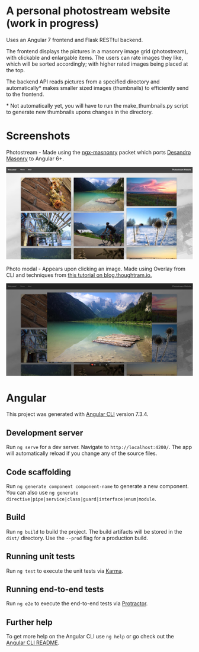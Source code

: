 # A personal photostream website (work in progress)
Uses an Angular 7 frontend and Flask RESTful backend. 

The frontend displays the pictures in a masonry image grid (photostream), with clickable and enlargable items. The users can rate images they like, which will be sorted accordingly; with higher rated images being placed at the top.

The backend API reads pictures from a specified directory and automatically\* makes smaller sized images (thumbnails) to efficiently send to the frontend.

\* Not automatically yet, you will have to run the make_thumbnails.py script to generate new thumbnails upons changes in the directory.

# Screenshots
Photostream - Made using the [ngx-masnonry](https://www.npmjs.com/package/ngx-masonry) packet which ports [Desandro Masonry](https://github.com/desandro/masonry) to Angular 6+. 

![photostream](https://raw.githubusercontent.com/andersklint/photoview_website/master/screenshots/photostream_2019-03-17.jpg)

Photo modal - Appears upon clicking an image. Made using Overlay from CLI and techniques from [this tutorial on blog.thoughtram.io.](https://blog.thoughtram.io/angular/2017/11/20/custom-overlays-with-angulars-cdk.html)

![photo modal](https://raw.githubusercontent.com/andersklint/photoview_website/master/screenshots/photo_modal_2019-03-17.jpg)

# Angular

This project was generated with [Angular CLI](https://github.com/angular/angular-cli) version 7.3.4.

## Development server

Run `ng serve` for a dev server. Navigate to `http://localhost:4200/`. The app will automatically reload if you change any of the source files.

## Code scaffolding

Run `ng generate component component-name` to generate a new component. You can also use `ng generate directive|pipe|service|class|guard|interface|enum|module`.

## Build

Run `ng build` to build the project. The build artifacts will be stored in the `dist/` directory. Use the `--prod` flag for a production build.

## Running unit tests

Run `ng test` to execute the unit tests via [Karma](https://karma-runner.github.io).

## Running end-to-end tests

Run `ng e2e` to execute the end-to-end tests via [Protractor](http://www.protractortest.org/).

## Further help

To get more help on the Angular CLI use `ng help` or go check out the [Angular CLI README](https://github.com/angular/angular-cli/blob/master/README.md).
